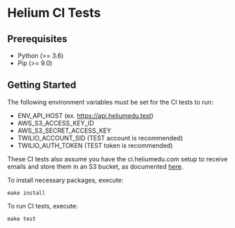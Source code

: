 # Helium CI Tests

## Prerequisites

* Python (>= 3.6)
* Pip (>= 9.0)

## Getting Started
The following environment variables must be set for the CI tests to run:

* ENV_API_HOST (ex. https://api.heliumedu.test)
* AWS_S3_ACCESS_KEY_ID
* AWS_S3_SECRET_ACCESS_KEY
* TWILIO_ACCOUNT_SID (TEST account is recommended)
* TWILIO_AUTH_TOKEN (TEST token is recommended)

These CI tests also assume you have the ci.heliumedu.com setup to receive emails and store them in an S3 bucket, as
documented [here](https://docs.aws.amazon.com/ses/latest/DeveloperGuide/receiving-email-getting-started.html).

To install necessary packages, execute:

```
make install
```

To run CI tests, execute:

```
make test
```
